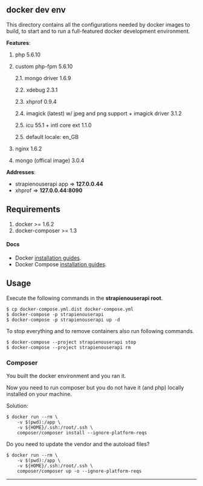 docker dev env
--------------

This directory contains all the configurations needed by docker images to build, to start and to run a full-featured docker development environment.

**Features**:

1. php 5.6.10
2. custom php-fpm 5.6.10

    2.1. mongo driver 1.6.9

    2.2. xdebug 2.3.1
    
    2.3. xhprof 0.9.4

    2.4. imagick (latest) w/ jpeg and png support + imagick driver 3.1.2

    2.5. icu 55.1 + intl core ext 1.1.0

    2.5. default locale: en_GB


3. nginx 1.6.2
4. mongo (offical image) 3.0.4

**Addresses**:

* strapienouserapi app => **127.0.0.44**
* xhprof => **127.0.0.44:8090**

## Requirements

1. docker >= 1.6.2
2. docker-composer >= 1.3

#### Docs

* Docker [installation guides](https://docs.docker.com/installation).
* Docker Compose [installation guides](https://docs.docker.com/compose/install).

## Usage

Execute the following commands in the **strapienouserapi root**.

```
$ cp docker-compose.yml.dist docker-compose.yml
$ docker-compose -p strapienouserapi
$ docker-compose -p strapienouserapi up -d
```

To stop everything and to remove containers also run following commands.

```
$ docker-compose --project strapienouserapi stop
$ docker-compose --project strapienouserapi rm
```

### Composer

You built the docker environment and you ran it.

Now you need to run composer but you do not have it (and php) locally installed on your machine.

Solution:

```
$ docker run --rm \
    -v $(pwd):/app \
    -v ${HOME}/.ssh:/root/.ssh \
    composer/composer install --ignore-platform-reqs
```

Do you need to update the vendor and the autoload files?

```
$ docker run --rm \
    -v $(pwd):/app \
    -v ${HOME}/.ssh:/root/.ssh \
    composer/composer up -o --ignore-platform-reqs
```

---
